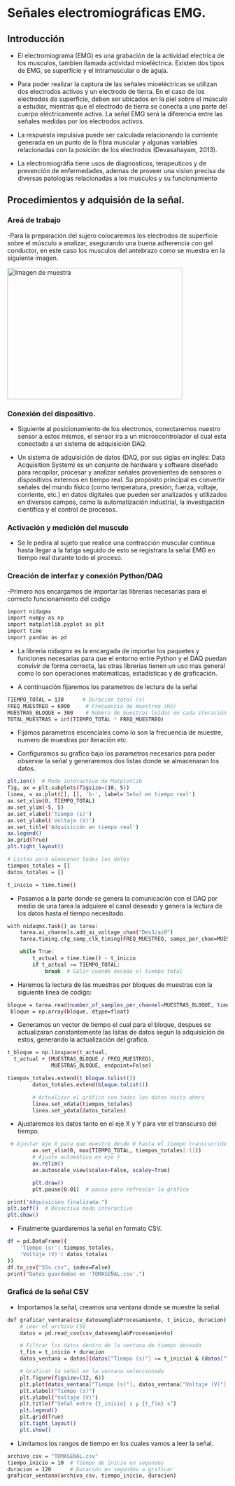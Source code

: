 # Señales electromiográficas EMG.

## Introducción

- El electromiograma (EMG) es una grabación de la actividad electrica de los musculos, tambien llamada actividad mioeléctrica. Existen dos tipos de EMG, se superficie y el intramuscular o de aguja.
- Para poder realizar la captura de las señales mioeléctricas se utilizan dos electrodos activos y un electrodo de tierra. En el caso de los electrodos de superficie, deben ser ubicados en la piel sobre el músculo a estudiar,
  mientras que el electrodo de tierra se conecta a una parte del cuerpo eléctricamente activa. La señal EMG será la diferencia entre las señales medidas por los electrodos activos.
  
- La respuesta impulsiva puede ser calculada relacionando la corriente generada en un punto de la fibra muscular y algunas variables relacionadas con la posición de los electrodos (Devasahayam, 2013).
  
- La electromiográfia tiene usos de diagnosticos, terapeuticos y de prevención de enfermedades, ademas de proveer una vision precisa de diversas patologias relacionadas a los musculos y su funcionamiento

## Procedimientos y adquisión de la señal.

### Areá de trabajo
-Para la preparación del sujero colocaremos los electrodos de superficie sobre el músculo a analizar, asegurando
una buena adherencia con gel conductor, en este caso los musculos del antebrazo como se muestra en la siguiente imagen.

<img src="https://github.com/user-attachments/assets/832788c6-c521-45da-89cb-2676dd457853" alt="Imagen de muestra" width="400" height="300">

### Conexión del dispositivo.
- Siguiente al posicionamiento de los electronos, conectaremos nuestro sensor a estos mismos, el sensor ira a un microocontrolador el cual esta conectado a un sistema de adquisición DAQ.

- Un sistema de adquisición de datos (DAQ, por sus siglas en inglés: Data Acquisition System) es un conjunto de hardware y software diseñado para recopilar, procesar y analizar señales provenientes de sensores o dispositivos externos en tiempo real. Su propósito principal es convertir señales del mundo físico (como temperatura, presión, fuerza, voltaje, corriente, etc.) en datos digitales que pueden ser analizados y utilizados en diversos campos, como la automatización industrial, la investigación científica y el control de procesos.

### Activación y medición del musculo

- Se le pedira al sujeto que realice una contracción muscular continua hasta llegar a la fatiga seguido de esto se registrara la señal EMG en tiempo real durante todo el proceso.

### Creación de interfaz y conexión Python/DAQ

-Primero nos encargamos de importar las librerias necesarias para el correcto funcionamiento del codigo

```bash
import nidaqmx
import numpy as np
import matplotlib.pyplot as plt
import time
import pandas as pd
```
- La libreria nidaqmx es la encargada de importar los paquetes y funciones necesarias para que el entorno entre Python y el DAQ puedan convivir de forma correcta, las otras librerias tienen un uso mas general como lo son operaciones matematicas, estadisticas y de graficación.

- A continuación fijaremos los parametros de lectura de la señal

```bash
TIEMPO_TOTAL = 130      # Duración total (s) 
FREQ_MUESTREO = 6000     # Frecuencia de muestreo (Hz)
MUESTRAS_BLOQUE = 300    # Número de muestras leídas en cada iteración
TOTAL_MUESTRAS = int(TIEMPO_TOTAL * FREQ_MUESTREO)
```
- Fijamos parametros escenciales como lo son la frecuencia de muestre, numero de muestras por iteración etc.

- Configuramos su grafico bajo los parametros necesarios para poder observar la señal y generaremos dos listas donde se almacenaran los datos.

```bash
plt.ion()  # Modo interactivo de Matplotlib
fig, ax = plt.subplots(figsize=(10, 5))
linea, = ax.plot([], [], 'b-', label='Señal en tiempo real')
ax.set_xlim(0, TIEMPO_TOTAL)  
ax.set_ylim(-5, 5)        
ax.set_xlabel('Tiempo (s)')
ax.set_ylabel('Voltaje (V)')
ax.set_title('Adquisición en tiempo real')
ax.legend()
ax.grid(True)
plt.tight_layout()

# Listas para almacenar todos los datos
tiempos_totales = []
datos_totales = []

t_inicio = time.time()
```
- Pasamos a la parte donde se genera la comunicación con el DAQ por medio de una tarea la adquiere el canal deseado y genera la lectura de los datos hasta el tiempo necesitado.

```bash
with nidaqmx.Task() as tarea:
    tarea.ai_channels.add_ai_voltage_chan("Dev3/ai0")
    tarea.timing.cfg_samp_clk_timing(FREQ_MUESTREO, samps_per_chan=MUESTRAS_BLOQUE)

    while True:
        t_actual = time.time() - t_inicio
        if t_actual >= TIEMPO_TOTAL:
            break  # Salir cuando exceda el tiempo total
```
- Haremos la lectura de las muestras por bloques de muestras con la siguiente linea de codigo:

```bash
bloque = tarea.read(number_of_samples_per_channel=MUESTRAS_BLOQUE, timeout=5.0)
 bloque = np.array(bloque, dtype=float)
```
- Generamos un vector de tiempo el cual para el bloque, despues se actualizaran constantemente las lsitas de datos segun la adquisición de estos, generando la actualización del grafico.

```bash
t_bloque = np.linspace(t_actual,
  t_actual + (MUESTRAS_BLOQUE / FREQ_MUESTREO),
              MUESTRAS_BLOQUE, endpoint=False)

tiempos_totales.extend(t_bloque.tolist())
        datos_totales.extend(bloque.tolist())

        # Actualizar el gráfico con todos los datos hasta ahora
        linea.set_xdata(tiempos_totales)
        linea.set_ydata(datos_totales)
```
- Ajustaremos los datos tanto en el eje X y Y para ver el transcurso del tiempo.

```bash
 # Ajustar eje X para que muestre desde 0 hasta el tiempo transcurrido
        ax.set_xlim(0, max(TIEMPO_TOTAL, tiempos_totales[-1]))
        # Ajuste automático en eje Y
        ax.relim()
        ax.autoscale_view(scalex=False, scaley=True)

        plt.draw()
        plt.pause(0.01)  # pausa para refrescar la gráfica

print("Adquisición finalizada.")
plt.ioff()  # Desactiva modo interactivo
plt.show()
```
- Finalmente guardaremos la señal en formato CSV.

```bash
df = pd.DataFrame({
    'Tiempo (s)': tiempos_totales,
    'Voltaje (V)': datos_totales
})
df.to_csv("SSs.csv", index=False)
print("Datos guardados en 'TOMASEÑAL.csv'.")
```
### Graficá de la señal CSV

- Importamos la señal, creamos una ventana donde se muestre la señal.

```bash
def graficar_ventana(csv_datosemglabProcesamiento, t_inicio, duracion):
    # Leer el archivo CSV
    datos = pd.read_csv(csv_datosemglabProcesamiento)

    # Filtrar los datos dentro de la ventana de tiempo deseada
    t_fin = t_inicio + duracion
    datos_ventana = datos[(datos["Tiempo (s)"] >= t_inicio) & (datos["Tiempo (s)"] < t_fin)]

    # Graficar la señal en la ventana seleccionada
    plt.figure(figsize=(12, 6))
    plt.plot(datos_ventana["Tiempo (s)"], datos_ventana["Voltaje (V)"], 'b-', label="Señal")
    plt.xlabel("Tiempo (s)")
    plt.ylabel("Voltaje (V)")
    plt.title(f"Señal entre {t_inicio} s y {t_fin} s")
    plt.legend()
    plt.grid(True)
    plt.tight_layout()
    plt.show()
```
- Limitamos los rangos de tiempo en los cuales vamos a leer la señal.

```bash
archivo_csv = "TOMASENAL.csv"  
tiempo_inicio = 10  # Tiempo de inicio en segundos
duracion = 120      # Duración en segundos a graficar
graficar_ventana(archivo_csv, tiempo_inicio, duracion)
```

